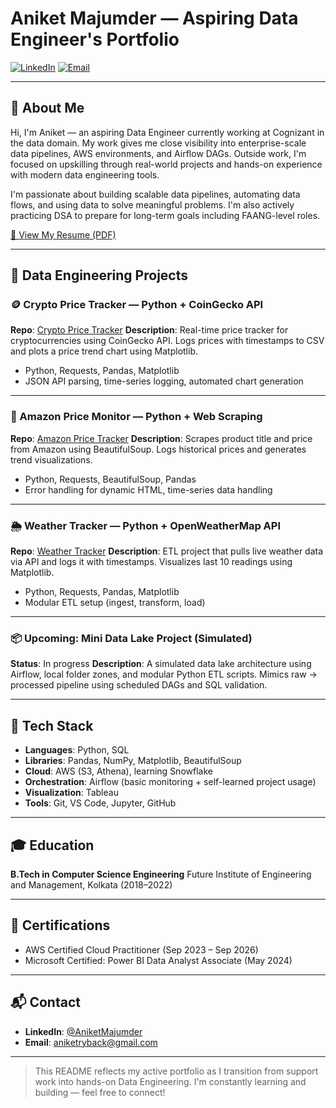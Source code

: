 # Aniket Majumder — Aspiring Data Engineer's Portfolio

[![LinkedIn](https://img.shields.io/badge/linkedin-%230077B5.svg?style=for-the-badge\&logo=linkedin\&logoColor=white)](http://www.linkedin.com/in/aniketmajumder)
[![Email](https://img.shields.io/badge/Gmail-aniketryback%40gmail.com-d44638?style=for-the-badge\&logo=gmail\&logoColor=white)](mailto:aniketryback@gmail.com)

---

## 👋 About Me

Hi, I'm Aniket — an aspiring Data Engineer currently working at Cognizant in the data domain. My work gives me close visibility into enterprise-scale data pipelines, AWS environments, and Airflow DAGs. Outside work, I'm focused on upskilling through real-world projects and hands-on experience with modern data engineering tools.

I'm passionate about building scalable data pipelines, automating data flows, and using data to solve meaningful problems. I'm also actively practicing DSA to prepare for long-term goals including FAANG-level roles.

[📄 View My Resume (PDF)](https://github.com/aniketryback/aniketryback/blob/main/Aniket_Majumder_Resume_June_2025.pdf)

---

## 🚀 Data Engineering Projects

### 🪙 Crypto Price Tracker — Python + CoinGecko API

**Repo**: [Crypto Price Tracker](https://github.com/aniketryback/crypto-price-tracker)
**Description**: Real-time price tracker for cryptocurrencies using CoinGecko API. Logs prices with timestamps to CSV and plots a price trend chart using Matplotlib.

* Python, Requests, Pandas, Matplotlib
* JSON API parsing, time-series logging, automated chart generation

---

### 🛒 Amazon Price Monitor — Python + Web Scraping

**Repo**: [Amazon Price Tracker](https://github.com/aniketryback/amazon-price-tracker)
**Description**: Scrapes product title and price from Amazon using BeautifulSoup. Logs historical prices and generates trend visualizations.

* Python, Requests, BeautifulSoup, Pandas
* Error handling for dynamic HTML, time-series data handling

---

### 🌦️ Weather Tracker — Python + OpenWeatherMap API

**Repo**: [Weather Tracker](https://github.com/aniketryback/weather-tracker)
**Description**: ETL project that pulls live weather data via API and logs it with timestamps. Visualizes last 10 readings using Matplotlib.

* Python, Requests, Pandas, Matplotlib
* Modular ETL setup (ingest, transform, load)

---

### 📦 Upcoming: Mini Data Lake Project (Simulated)

**Status**: In progress
**Description**: A simulated data lake architecture using Airflow, local folder zones, and modular Python ETL scripts. Mimics raw → processed pipeline using scheduled DAGs and SQL validation.

---

## 🧠 Tech Stack

* **Languages**: Python, SQL
* **Libraries**: Pandas, NumPy, Matplotlib, BeautifulSoup
* **Cloud**: AWS (S3, Athena), learning Snowflake
* **Orchestration**: Airflow (basic monitoring + self-learned project usage)
* **Visualization**: Tableau
* **Tools**: Git, VS Code, Jupyter, GitHub

---

## 🎓 Education

**B.Tech in Computer Science Engineering**
Future Institute of Engineering and Management, Kolkata (2018–2022)

---

## 📜 Certifications

* AWS Certified Cloud Practitioner (Sep 2023 – Sep 2026)
* Microsoft Certified: Power BI Data Analyst Associate (May 2024)

---

## 📬 Contact

* **LinkedIn**: [@AniketMajumder](http://www.linkedin.com/in/aniketmajumder)
* **Email**: [aniketryback@gmail.com](mailto:aniketryback@gmail.com)

---

> This README reflects my active portfolio as I transition from support work into hands-on Data Engineering. I'm constantly learning and building — feel free to connect!
